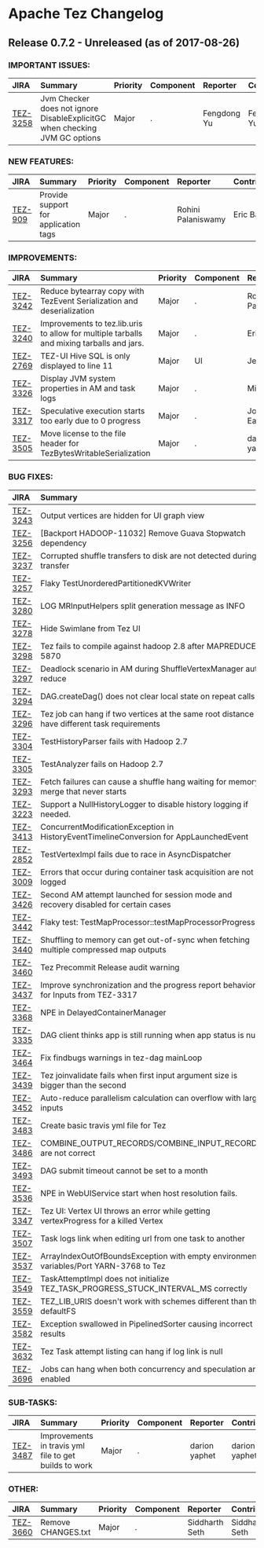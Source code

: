 
<!---
# Licensed to the Apache Software Foundation (ASF) under one
# or more contributor license agreements.  See the NOTICE file
# distributed with this work for additional information
# regarding copyright ownership.  The ASF licenses this file
# to you under the Apache License, Version 2.0 (the
# "License"); you may not use this file except in compliance
# with the License.  You may obtain a copy of the License at
#
#     http://www.apache.org/licenses/LICENSE-2.0
#
# Unless required by applicable law or agreed to in writing, software
# distributed under the License is distributed on an "AS IS" BASIS,
# WITHOUT WARRANTIES OR CONDITIONS OF ANY KIND, either express or implied.
# See the License for the specific language governing permissions and
# limitations under the License.
-->
# Apache Tez Changelog

## Release 0.7.2 - Unreleased (as of 2017-08-26)



### IMPORTANT ISSUES:

| JIRA | Summary | Priority | Component | Reporter | Contributor |
|:---- |:---- | :--- |:---- |:---- |:---- |
| [TEZ-3258](https://issues.apache.org/jira/browse/TEZ-3258) | Jvm Checker does not ignore DisableExplicitGC when checking JVM GC options |  Major | . | Fengdong Yu | Fengdong Yu |


### NEW FEATURES:

| JIRA | Summary | Priority | Component | Reporter | Contributor |
|:---- |:---- | :--- |:---- |:---- |:---- |
| [TEZ-909](https://issues.apache.org/jira/browse/TEZ-909) | Provide support for application tags |  Major | . | Rohini Palaniswamy | Eric Badger |


### IMPROVEMENTS:

| JIRA | Summary | Priority | Component | Reporter | Contributor |
|:---- |:---- | :--- |:---- |:---- |:---- |
| [TEZ-3242](https://issues.apache.org/jira/browse/TEZ-3242) | Reduce bytearray copy with TezEvent Serialization and deserialization |  Major | . | Rohini Palaniswamy | Rohini Palaniswamy |
| [TEZ-3240](https://issues.apache.org/jira/browse/TEZ-3240) | Improvements to tez.lib.uris to allow for multiple tarballs and mixing tarballs and jars. |  Major | . | Eric Badger | Eric Badger |
| [TEZ-2769](https://issues.apache.org/jira/browse/TEZ-2769) | TEZ-UI Hive SQL is only displayed to line 11 |  Major | UI | Jeff Zhang | Prakash Ramachandran |
| [TEZ-3326](https://issues.apache.org/jira/browse/TEZ-3326) | Display JVM system properties in AM and task logs |  Major | . | Ming Ma | Eric Badger |
| [TEZ-3317](https://issues.apache.org/jira/browse/TEZ-3317) | Speculative execution starts too early due to 0 progress |  Major | . | Jonathan Eagles | Kuhu Shukla |
| [TEZ-3505](https://issues.apache.org/jira/browse/TEZ-3505) | Move license to the file header for TezBytesWritableSerialization |  Major | . | darion yaphet | darion yaphet |


### BUG FIXES:

| JIRA | Summary | Priority | Component | Reporter | Contributor |
|:---- |:---- | :--- |:---- |:---- |:---- |
| [TEZ-3243](https://issues.apache.org/jira/browse/TEZ-3243) | Output vertices are hidden for UI graph view |  Major | UI | Jonathan Eagles | Jonathan Eagles |
| [TEZ-3256](https://issues.apache.org/jira/browse/TEZ-3256) | [Backport HADOOP-11032] Remove Guava Stopwatch dependency |  Major | . | Jonathan Eagles | Jonathan Eagles |
| [TEZ-3237](https://issues.apache.org/jira/browse/TEZ-3237) | Corrupted shuffle transfers to disk are not detected during transfer |  Major | . | Jason Lowe | Jason Lowe |
| [TEZ-3257](https://issues.apache.org/jira/browse/TEZ-3257) | Flaky TestUnorderedPartitionedKVWriter |  Major | . | Ming Ma | Ming Ma |
| [TEZ-3280](https://issues.apache.org/jira/browse/TEZ-3280) | LOG MRInputHelpers split generation message as INFO |  Major | . | Jonathan Eagles | Jonathan Eagles |
| [TEZ-3278](https://issues.apache.org/jira/browse/TEZ-3278) | Hide Swimlane from Tez UI |  Major | . | Jonathan Eagles | Jonathan Eagles |
| [TEZ-3298](https://issues.apache.org/jira/browse/TEZ-3298) | Tez fails to compile against hadoop 2.8 after MAPREDUCE-5870 |  Major | . | Jonathan Eagles | Jonathan Eagles |
| [TEZ-3297](https://issues.apache.org/jira/browse/TEZ-3297) | Deadlock scenario in AM during ShuffleVertexManager auto reduce |  Critical | . | Zhiyuan Yang | Rajesh Balamohan |
| [TEZ-3294](https://issues.apache.org/jira/browse/TEZ-3294) | DAG.createDag() does not clear local state on repeat calls |  Major | . | Harish Jaiprakash | Harish Jaiprakash |
| [TEZ-3296](https://issues.apache.org/jira/browse/TEZ-3296) | Tez job can hang if two vertices at the same root distance have different task requirements |  Critical | . | Jason Lowe | Jason Lowe |
| [TEZ-3304](https://issues.apache.org/jira/browse/TEZ-3304) | TestHistoryParser fails with Hadoop 2.7 |  Major | . | Jonathan Eagles | Jonathan Eagles |
| [TEZ-3305](https://issues.apache.org/jira/browse/TEZ-3305) | TestAnalyzer fails on Hadoop 2.7 |  Major | . | Jonathan Eagles | Jonathan Eagles |
| [TEZ-3293](https://issues.apache.org/jira/browse/TEZ-3293) | Fetch failures can cause a shuffle hang waiting for memory merge that never starts |  Critical | . | Jason Lowe | Jason Lowe |
| [TEZ-3223](https://issues.apache.org/jira/browse/TEZ-3223) | Support a NullHistoryLogger to disable history logging if needed. |  Trivial | . | Hitesh Shah | Hitesh Shah |
| [TEZ-3413](https://issues.apache.org/jira/browse/TEZ-3413) | ConcurrentModificationException in HistoryEventTimelineConversion for AppLaunchedEvent |  Blocker | . | Jonathan Eagles | Jonathan Eagles |
| [TEZ-2852](https://issues.apache.org/jira/browse/TEZ-2852) | TestVertexImpl fails due to race in AsyncDispatcher |  Critical | . | Jeff Zhang | Zhiyuan Yang |
| [TEZ-3009](https://issues.apache.org/jira/browse/TEZ-3009) | Errors that occur during container task acquisition are not logged |  Major | . | Jason Lowe | Jason Lowe |
| [TEZ-3426](https://issues.apache.org/jira/browse/TEZ-3426) | Second AM attempt launched for session mode and recovery disabled for certain cases |  Critical | . | Jonathan Eagles | Jason Lowe |
| [TEZ-3442](https://issues.apache.org/jira/browse/TEZ-3442) | Flaky test: TestMapProcessor::testMapProcessorProgress |  Major | . | Hitesh Shah | Kuhu Shukla |
| [TEZ-3440](https://issues.apache.org/jira/browse/TEZ-3440) | Shuffling to memory can get out-of-sync when fetching multiple compressed map outputs |  Major | . | Nathan Roberts | Nathan Roberts |
| [TEZ-3460](https://issues.apache.org/jira/browse/TEZ-3460) | Tez Precommit Release audit warning |  Major | . | Kuhu Shukla | Kuhu Shukla |
| [TEZ-3437](https://issues.apache.org/jira/browse/TEZ-3437) | Improve synchronization and the progress report behavior for Inputs from TEZ-3317 |  Major | . | Kuhu Shukla | Kuhu Shukla |
| [TEZ-3368](https://issues.apache.org/jira/browse/TEZ-3368) | NPE in DelayedContainerManager |  Major | . | Jason Lowe | Jason Lowe |
| [TEZ-3335](https://issues.apache.org/jira/browse/TEZ-3335) | DAG client thinks app is still running when app status is null |  Major | . | Jason Lowe | Jason Lowe |
| [TEZ-3464](https://issues.apache.org/jira/browse/TEZ-3464) | Fix findbugs warnings in tez-dag mainLoop |  Major | . | Jonathan Eagles | Jonathan Eagles |
| [TEZ-3439](https://issues.apache.org/jira/browse/TEZ-3439) | Tez joinvalidate fails when first input argument size is bigger than the second |  Major | . | Hui Cao | Hui Cao |
| [TEZ-3452](https://issues.apache.org/jira/browse/TEZ-3452) | Auto-reduce parallelism calculation can overflow with large inputs |  Major | . | Jonathan Eagles | Jonathan Eagles |
| [TEZ-3483](https://issues.apache.org/jira/browse/TEZ-3483) | Create basic travis yml file for Tez |  Trivial | . | Hitesh Shah | Hitesh Shah |
| [TEZ-3486](https://issues.apache.org/jira/browse/TEZ-3486) | COMBINE\_OUTPUT\_RECORDS/COMBINE\_INPUT\_RECORDS are not correct |  Major | . | Eric Badger | Eric Badger |
| [TEZ-3493](https://issues.apache.org/jira/browse/TEZ-3493) | DAG submit timeout cannot be set to a month |  Minor | . | Siddharth Seth | Hitesh Shah |
| [TEZ-3536](https://issues.apache.org/jira/browse/TEZ-3536) | NPE in WebUIService start when host resolution fails. |  Major | . | Hitesh Shah | Hitesh Shah |
| [TEZ-3347](https://issues.apache.org/jira/browse/TEZ-3347) | Tez UI: Vertex UI throws an error while getting vertexProgress for a killed Vertex |  Major | UI | Kuhu Shukla | Kuhu Shukla |
| [TEZ-3507](https://issues.apache.org/jira/browse/TEZ-3507) | Task logs link when editing url from one task to another |  Major | UI | Jonathan Eagles | Jonathan Eagles |
| [TEZ-3537](https://issues.apache.org/jira/browse/TEZ-3537) | ArrayIndexOutOfBoundsException with empty environment variables/Port YARN-3768 to Tez |  Major | . | Eric Badger | Eric Badger |
| [TEZ-3549](https://issues.apache.org/jira/browse/TEZ-3549) | TaskAttemptImpl does not initialize TEZ\_TASK\_PROGRESS\_STUCK\_INTERVAL\_MS correctly |  Major | . | Kuhu Shukla | Kuhu Shukla |
| [TEZ-3559](https://issues.apache.org/jira/browse/TEZ-3559) | TEZ\_LIB\_URIS doesn't work with schemes different than the defaultFS |  Major | . | Eric Badger | Eric Badger |
| [TEZ-3582](https://issues.apache.org/jira/browse/TEZ-3582) | Exception swallowed in PipelinedSorter causing incorrect results |  Blocker | . | Travis Woodruff | Rajesh Balamohan |
| [TEZ-3632](https://issues.apache.org/jira/browse/TEZ-3632) | Tez Task attempt listing can hang if log link is null |  Major | UI | Kuhu Shukla | Kuhu Shukla |
| [TEZ-3696](https://issues.apache.org/jira/browse/TEZ-3696) | Jobs can hang when both concurrency and speculation are enabled |  Major | . | Eric Badger | Eric Badger |


### SUB-TASKS:

| JIRA | Summary | Priority | Component | Reporter | Contributor |
|:---- |:---- | :--- |:---- |:---- |:---- |
| [TEZ-3487](https://issues.apache.org/jira/browse/TEZ-3487) | Improvements in travis yml file to get builds to work |  Major | . | darion yaphet | darion yaphet |


### OTHER:

| JIRA | Summary | Priority | Component | Reporter | Contributor |
|:---- |:---- | :--- |:---- |:---- |:---- |
| [TEZ-3660](https://issues.apache.org/jira/browse/TEZ-3660) | Remove CHANGES.txt |  Major | . | Siddharth Seth | Siddharth Seth |


